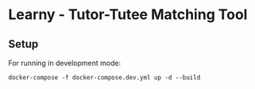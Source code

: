 # Learny - Tutor-Tutee Matching Tool

## Setup

For running in development mode:

```shell
docker-compose -f docker-compose.dev.yml up -d --build
```
